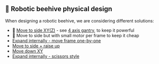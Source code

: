 ## 🧿 Robotic beehive physical design

When designing a robotic beehive, we are considering different solutions:

- 🥇 [Move to side XY(Z)](https://www.notion.so/Move-to-side-XY-Z-844abdbbce8c4ea6b1121d0e7396d69f?pvs=21)  - see [4 axis gantry](Robotics/4%20axis%20gantry.md), to keep it powerful
- 🥈 Move to side but with small motor per frame to keep it cheap
- [Expand internally - move frame one-by-one](https://www.notion.so/Expand-internally-move-frame-one-by-one-aad6edfc74bc413d918f4032135a55ab?pvs=21)
- [Move to side + raise up](https://www.notion.so/Move-to-side-raise-up-3e05773feeb04c81933414f69b6af737?pvs=21)
- [Move down XY](https://www.notion.so/Move-down-XY-9aac9c341d74498bac5f1c3bc00b4a20?pvs=21)
- [Expand internally - scissors style](https://www.notion.so/Expand-internally-scissors-style-c7653ca98bb04abcacee7f707109b39f?pvs=21)